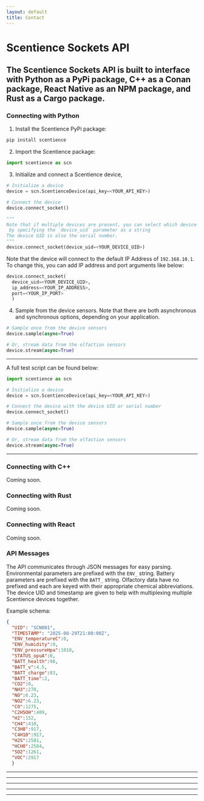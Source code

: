 ```yaml
---
layout: default
title: Contact
---
```


# Scentience Sockets API

The Scentience Sockets API is built to interface with Python as a PyPi package, C++ as a Conan package, React Native as an NPM package, and Rust as a Cargo package.
---
### Connecting with Python

1. Install the Scentience PyPi package:

```bash
pip install scentience
```

2. Import the Scentience package:

```python
import scentience as scn
```

3. Initialize and connect a Scentience device,

```python
# Initialize a device
device = scn.ScentienceDevice(api_key=<YOUR_API_KEY>)

# Connect the device
device.connect_socket()

"""
Note that if multiple devices are present, you can select which device to connect to 
 by specifying the `device_uid` parameter as a string
The device UID is also the serial number.
"""
device.connect_socket(device_uid=<YOUR_DEVICE_UID>)
```

Note that the device will connect to the default IP Address of `192.168.10.1`. 
To change this, you can add IP address and port arguments like below:
```python
device.connect_socket(
  device_uid=<YOUR_DEVICE_UID>,
  ip_address=<YOUR_IP_ADDRESS>,
  port=<YOUR_IP_PORT>
  )
```

4. Sample from the device sensors.
Note that there are both asynchronous and synchronous options, depending on your application.

```python
# Sample once from the device sensors
device.sample(async=True)

# Or, stream data from the olfaction sensors
device.stream(async=True)
```

---

A full test script can be found below:

```python
import scentience as scn

# Initialize a device
device = scn.ScentienceDevice(api_key=<YOUR_API_KEY>)

# Connect the device with the device UID or serial number
device.connect_socket()

# Sample once from the device sensors
device.sample(async=True)

# Or, stream data from the olfaction sensors
device.stream(async=True)
```

---

### Connecting with C++

Coming soon.

### Connecting with Rust

Coming soon.

### Connecting with React

Coming soon.

### API Messages
The API communicates through JSON messages for easy parsing.
Environmental parameters are prefixed with the `ENV_` string.
Battery parameters are prefixed with the `BATT_` string.
Olfactory data have no prefixed and each are keyed with their appropriate chemical abbreviations.
The device UID and timestamp are given to help with multiplexing multiple Scentience devices together.

Example schema:
```json
{
  "UID": "SCN001",
  "TIMESTAMP": "2025-08-29T21:00:00Z",
  "ENV_temperatureC":0,
  "ENV_humidity":0,
  "ENV_pressureHpa":1010,
  "STATUS_opuA":0,
  "BATT_health":98,
  "BATT_v":4.5,
  "BATT_charge":83,
  "BATT_time":2,
  "CO2":0,
  "NH3":270,
  "NO":6.23,
  "NO2":6.23,
  "CO":1275,
  "C2H5OH":409,
  "H2":152,
  "CH4":410,
  "C3H8":917,
  "C4H10":917,
  "H2S":2581,
  "HCHO":2584,
  "SO2":1261,
  "VOC":2917
  }
```

---
---
---
---
---